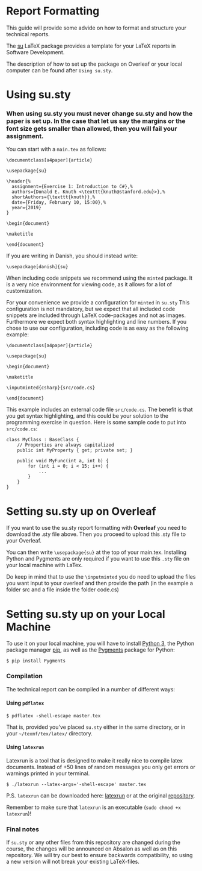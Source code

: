 # Report Formatting

This guide will provide some advide on how to format and structure your technical reports.

The [su](../files/su.sty)
LaTeX package provides a template for your LaTeX reports in Software Development.

The description of how to set up the package on Overleaf or your local computer can be found after `Using su.sty`.

# Using su.sty
### **When using su.sty you must never change su.sty and how the paper is set up. In the case that let us say the margins or the font size gets smaller than allowed, then you will fail your assignment.**

You can start with a `main.tex` as follows:

```
\documentclass[a4paper]{article}

\usepackage{su}

\header{%
  assignment={Exercise 1: Introduction to C#},%
  authors={Donald E. Knuth <\texttt{knuth@stanford.edu}>},%
  shortAuthors={\texttt{knuth}},%
  date={Friday, February 10, 15:00},%
  year={2019}
}

\begin{document}

\maketitle

\end{document}
```

If you are writing in Danish, you should instead write:

```
\usepackage[danish]{su}
```

When including code snippets we recommend using the `minted` package. It is a
very nice environment for viewing code, as it allows for a lot of customization.

For your convenience we provide a configuration for `minted` in
`su.sty` This configuration is not mandatory, but we expect that all included
code snippets are included through LaTeX code-packages and not as images.
Furthermore we expect both syntax highlighting and line numbers. If you chose to
use our configuration, including code is as easy as the following example:

```
\documentclass[a4paper]{article}

\usepackage{su}

\begin{document}

\maketitle

\inputminted{csharp}{src/code.cs}

\end{document}
```

This example includes an external code file `src/code.cs`. The benefit is that
you get syntax highlighting, and this could be your solution to the programming
exercise in question. Here is some sample code to put into `src/code.cs`:

```
class MyClass : BaseClass {
    // Properties are always capitalized
    public int MyProperty { get; private set; }

    public void MyFunc(int a, int b) {
        for (int i = 0; i < 15; i++) {
            ...
        }
    }
}

```

# Setting su.sty up on Overleaf

If you want to use the su.sty report formatting with **Overleaf** you need to download the .sty file above.
Then you proceed to upload this .sty file to your Overleaf. 

You can then write `\usepackage{su}` at the top of your main.tex. Installing Python and Pygments are only required if you want to use this `.sty` file on your local machine with LaTex.

Do keep in mind that to use the `\inputminted` you do need to upload the files you want input to your overleaf and then provide the path (in the example a folder src and a file inside the folder code.cs)

# Setting su.sty up on your Local Machine

To use it on your local machine, you will have to install [Python 3](https://www.python.org/download/releases/3.0/),
the Python package manager [pip](https://pip.pypa.io/en/stable/installing/),
as well as the [Pygments](http://pygments.org/) package for Python:

```
$ pip install Pygments
```

### Compilation

The technical report can be compiled in a number of different ways:

#### Using `pdflatex`

```
$ pdflatex -shell-escape master.tex
```

That is, provided you've placed `su.sty` either in the same
directory, or in your `~/texmf/tex/latex/` directory.

#### Using `latexrun`

Latexrun is a tool that is designed to make it really nice to compile latex
documents. Instead of +50 lines of random messages you only get errors or
warnings printed in your terminal.
```
$ ./latexrun --latex-args='-shell-escape' master.tex
```

P.S. `latexrun` can be downloaded here:
[latexrun](../files/latexrun) or at
the original [repository](https://github.com/aclements/latexrun).

Remember to make sure that `latexrun` is an executable (`sudo chmod +x latexrun`)!

### Final notes

If `su.sty` or any other files from this repository are changed during the course,
the changes will be announced on Absalon as well as on this repository. We will try our best to ensure backwards compatibility, so using a new version will not break your existing LaTeX-files.
